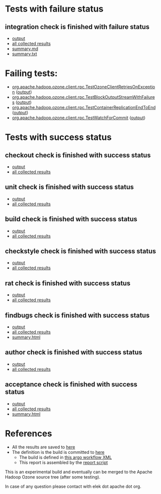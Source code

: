 # Tests with failure status

## integration check is finished with failure status

   * [output](https://raw.githubusercontent.com/elek/ozone-ci-q4/master/dev/dev-nightly-20191015-lc69l/integration/output.log)
   * [all collected results](https://github.com/elek/ozone-ci-q4/tree/master/dev/dev-nightly-20191015-lc69l/integration)
   * [summary.md](https://github.com/elek/ozone-ci-q4/tree/master/dev/dev-nightly-20191015-lc69l/integration/summary.md)
   * [summary.txt](https://github.com/elek/ozone-ci-q4/tree/master/dev/dev-nightly-20191015-lc69l/integration/summary.txt)

# Failing tests: 

 * [org.apache.hadoop.ozone.client.rpc.TestOzoneClientRetriesOnException](hadoop-ozone/integration-test/org.apache.hadoop.ozone.client.rpc.TestOzoneClientRetriesOnException.txt) ([output](hadoop-ozone/integration-test/org.apache.hadoop.ozone.client.rpc.TestOzoneClientRetriesOnException-output.txt))
 * [org.apache.hadoop.ozone.client.rpc.TestBlockOutputStreamWithFailures](hadoop-ozone/integration-test/org.apache.hadoop.ozone.client.rpc.TestBlockOutputStreamWithFailures.txt) ([output](hadoop-ozone/integration-test/org.apache.hadoop.ozone.client.rpc.TestBlockOutputStreamWithFailures-output.txt))
 * [org.apache.hadoop.ozone.client.rpc.TestContainerReplicationEndToEnd](hadoop-ozone/integration-test/org.apache.hadoop.ozone.client.rpc.TestContainerReplicationEndToEnd.txt) ([output](hadoop-ozone/integration-test/org.apache.hadoop.ozone.client.rpc.TestContainerReplicationEndToEnd-output.txt))
 * [org.apache.hadoop.ozone.client.rpc.TestWatchForCommit](hadoop-ozone/integration-test/org.apache.hadoop.ozone.client.rpc.TestWatchForCommit.txt) ([output](hadoop-ozone/integration-test/org.apache.hadoop.ozone.client.rpc.TestWatchForCommit-output.txt))


# Tests with success status

## checkout check is finished with success status

   * [output](https://raw.githubusercontent.com/elek/ozone-ci-q4/master/dev/dev-nightly-20191015-lc69l/checkout/output.log)
   * [all collected results](https://github.com/elek/ozone-ci-q4/tree/master/dev/dev-nightly-20191015-lc69l/checkout)


## unit check is finished with success status

   * [output](https://raw.githubusercontent.com/elek/ozone-ci-q4/master/dev/dev-nightly-20191015-lc69l/unit/output.log)
   * [all collected results](https://github.com/elek/ozone-ci-q4/tree/master/dev/dev-nightly-20191015-lc69l/unit)


## build check is finished with success status

   * [output](https://raw.githubusercontent.com/elek/ozone-ci-q4/master/dev/dev-nightly-20191015-lc69l/build/output.log)
   * [all collected results](https://github.com/elek/ozone-ci-q4/tree/master/dev/dev-nightly-20191015-lc69l/build)


## checkstyle check is finished with success status

   * [output](https://raw.githubusercontent.com/elek/ozone-ci-q4/master/dev/dev-nightly-20191015-lc69l/checkstyle/output.log)
   * [all collected results](https://github.com/elek/ozone-ci-q4/tree/master/dev/dev-nightly-20191015-lc69l/checkstyle)


## rat check is finished with success status

   * [output](https://raw.githubusercontent.com/elek/ozone-ci-q4/master/dev/dev-nightly-20191015-lc69l/rat/output.log)
   * [all collected results](https://github.com/elek/ozone-ci-q4/tree/master/dev/dev-nightly-20191015-lc69l/rat)


## findbugs check is finished with success status

   * [output](https://raw.githubusercontent.com/elek/ozone-ci-q4/master/dev/dev-nightly-20191015-lc69l/findbugs/output.log)
   * [all collected results](https://github.com/elek/ozone-ci-q4/tree/master/dev/dev-nightly-20191015-lc69l/findbugs)
   * [summary.html](https://elek.github.io/ozone-ci-q4/dev/dev-nightly-20191015-lc69l/findbugs/summary.html)


## author check is finished with success status

   * [output](https://raw.githubusercontent.com/elek/ozone-ci-q4/master/dev/dev-nightly-20191015-lc69l/author/output.log)
   * [all collected results](https://github.com/elek/ozone-ci-q4/tree/master/dev/dev-nightly-20191015-lc69l/author)


## acceptance check is finished with success status

   * [output](https://raw.githubusercontent.com/elek/ozone-ci-q4/master/dev/dev-nightly-20191015-lc69l/acceptance/output.log)
   * [all collected results](https://github.com/elek/ozone-ci-q4/tree/master/dev/dev-nightly-20191015-lc69l/acceptance)
   * [summary.html](https://elek.github.io/ozone-ci-q4/dev/dev-nightly-20191015-lc69l/acceptance/summary.html)




# References

 * All the results are saved to [here](https://github.com/elek/ozone-ci-q4/tree/master/dev/dev-nightly-20191015-lc69l/)
 * The definition is the build is committed to [here](https://github.com/elek/argo-ozone)
    * The build is defined in [this argo workflow XML](https://github.com/elek/argo-ozone/blob/master/ozone-build.yaml)
    * This report is assembled by the [report script](https://github.com/elek/argo-ozone/blob/master/scripts/report.sh)

This is an experimental build and eventually can be merged to the Apache Hadoop Ozone source tree (after some testing).

In case of any question please contact with elek dot apache dot org.
